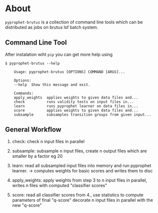 # About

``pyprophet-brutus`` is a collection of command line tools which can be distributed as jobs
on brutus lsf batch system.


## Command Line Tool

After instalation wiht ``pip`` you can get more help using
````
$ pyprophet-brutus --help

    Usage: pyprophet-brutus [OPTIONS] COMMAND [ARGS]...

    Options:
    --help  Show this message and exit.

    Commands:
    apply_weights  applies weights to given data files and...
    check          runs validity tests on input files in...
    learn          runs pyprophet learner on data files in...
    score          applies weights to given data files and...
    subsample      subsamples transition groups from given input...

````

## General Workflow

1. check:  check n input files in parallel

2. subsample:  subsample n input files, create n output files which are smaller by a factor eg 20

3. learn: read all subsampled input files into memory and run pyprophet learner.
   -> computes weights for basic scores and writes them to disc

4. apply_weights:  apply weights from step 3 to n input files in parallel,
   writes n files with computed "classifier scores"

5. score:  read all classifier scores from 4., use statistics to compute parameters of final
   "q-score" decorate n input files in parallel with the new "q-score"

